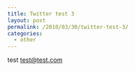 ```yaml
---
title: Twitter test 3
layout: post
permalink: /2010/03/30/twitter-test-3/
categories:
  - other
---
```

test test@test.com